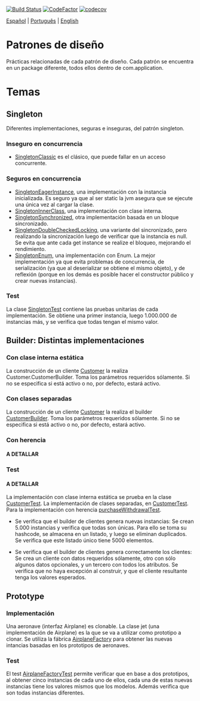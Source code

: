 [![Build Status](https://travis-ci.com/lucas-gio/design-patterns.svg?branch=main)](https://travis-ci.com/lucas-gio/design-patterns)
[![CodeFactor](https://www.codefactor.io/repository/github/lucas-gio/design-patterns/badge)](https://www.codefactor.io/repository/github/lucas-gio/design-patterns)
[![codecov](https://codecov.io/gh/lucas-gio/design-patterns/branch/main/graph/badge.svg?token=UMXLTH54H4)](https://codecov.io/gh/lucas-gio/design-patterns)

<p align="left">
  <a href="#">Español</a> |
  <a href="https://github.com/lucas-gio/design-patterns/blob/main/lang/pt/README.md">Português</a> |
  <a href="https://github.com/lucas-gio/design-patterns/blob/main/lang/en/README.md">English</a> 
</p>

# Patrones de diseño 
Prácticas relacionadas de cada patrón de diseño.
Cada patrón se encuentra en un package diferente, todos ellos dentro de com.application.

# Temas
## Singleton 
Diferentes implementaciones, seguras e inseguras, del patrón singleton.

### Inseguro en concurrencia
* [SingletonClassic](../main/main/java/com/application/singleton/SingletonClassic.java) es el clásico, que puede fallar en un acceso concurrente.

### Seguros en concurrencia
* [SingletonEagerInstance](../main/main/java/com/application/singleton/SingletonEagerInstance.java), una implementación con la instancia inicializada. Es seguro ya que al ser static la jvm asegura que se ejecute una única vez al cargar la clase.
* [SingletonInnerClass](../main/main/java/com/application/singleton/SingletonInnerClass.java), una implementación con clase interna.
* [SingletonSynchronized](../main/main/java/com/application/singleton/SingletonSynchronized.java), otra implementación basada en un bloque sincronizado.
* [SingletonDoubleCheckedLocking](../main/main/java/com/application/singleton/SingletonDoubleCheckedLocking.java), una variante del sincronizado, pero realizando la sincronización luego de verificar que la instancia es null. Se evita que ante cada get instance se realize el bloqueo, mejorando el rendimiento.
* [SingletonEnum](../main/main/java/com/application/singleton/SingletonEnum.java), una implementación con Enum. La mejor implementación ya que evita problemas de concurrencia, de serialización (ya que al deserializar se obtiene el mismo objeto), y de reflexión (porque en los demás es posible hacer el constructor público y crear nuevas instancias).

### Test
La clase [SingletonTest](../main/test/groovy/com/application/singleton/SingletonTest.groovy) contiene las pruebas unitarias de cada implementación. Se obtiene una primer instancia, luego 1.000.000 de instancias más, y se verifica que todas tengan el mismo valor.

## Builder: Distintas implementaciones
### Con clase interna estática
La construcción de un cliente [Customer](../main/main/java/com/application/builder/withStaticInnerClass/Customer.java) la realiza Customer.CustomerBuilder. Toma los parámetros requeridos sólamente. Si no se especifica si está activo o no, por defecto, estará activo.

### Con clases separadas
La construcción de un cliente [Customer](../main/main/java/com/application/builder/withSeparatedClasses/Customer.java) la realiza el builder [CustomerBuilder](../main/main/java/com/application/builder/withSeparatedClasses/CustomerBuilder.java). Toma los parámetros requeridos sólamente. Si no se especifica si está activo o no, por defecto, estará activo.

### Con herencia
#### A DETALLAR

### Test
#### A DETALLAR
La implementación con clase interna estática se prueba en la clase [CustomerTest](../main/test/groovy/com/application/builder/withStaticInnerClass/CustomerTest.groovy). La implementación de clases separadas, en [CustomerTest](../main/test/groovy/com/application/builder/withSeparatedClasses/CustomerTest.groovy). Para la implementación con herencia [purchaseWithdrawalTest](../main/test/groovy/com/application/builder/withInheritanceStaticInnerClass/purchaseWithdrawalTest.groovy).
* Se verifica que el builder de clientes genera nuevas instancias: Se crean 5.000 instancias y verifica que todas son únicas. Para ello se toma su hashcode, se almacena en un listado, y luego se eliminan duplicados. Se verifica que este listado único tiene 5000 elementos.

* Se verifica que el builder de clientes genera correctamente los clientes: Se crea un cliente con datos requeridos sólamente, otro con sólo algunos datos opcionales, y un tercero con todos los atributos. Se verifica que no haya excepción al construir, y que el cliente resultante tenga los valores esperados.

## Prototype
### Implementación
Una aeronave (interfaz Airplane) es clonable. La clase jet (una implementación de Airplane) es la que se va a utilizar como prototipo a clonar.
Se utiliza la fábrica [AirplaneFactory]() para obtener las nuevas intancias basadas en los prototipos de aeronaves.

### Test
El test [AirplaneFactoryTest]() permite verificar que en base a dos prototipos, al obtener cinco instancias de cada uno de ellos, cada una de estas nuevas instancias tiene los valores mismos que los modelos. Además verifica que son todas instancias diferentes.
